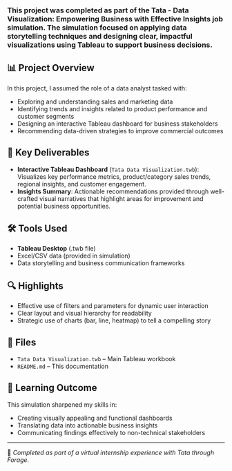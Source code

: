 ### This project was completed as part of the **Tata - Data Visualization: Empowering Business with Effective Insights** job simulation. The simulation focused on applying data storytelling techniques and designing clear, impactful visualizations using Tableau to support business decisions.

## 📊 Project Overview

In this project, I assumed the role of a data analyst tasked with:
- Exploring and understanding sales and marketing data
- Identifying trends and insights related to product performance and customer segments
- Designing an interactive Tableau dashboard for business stakeholders
- Recommending data-driven strategies to improve commercial outcomes

## 💼 Key Deliverables

- **Interactive Tableau Dashboard** (`Tata Data Visualization.twb`): Visualizes key performance metrics, product/category sales trends, regional insights, and customer engagement.
- **Insights Summary**: Actionable recommendations provided through well-crafted visual narratives that highlight areas for improvement and potential business opportunities.

## 🛠️ Tools Used

- **Tableau Desktop** (.twb file)
- Excel/CSV data (provided in simulation)
- Data storytelling and business communication frameworks

## 🔍 Highlights

- Effective use of filters and parameters for dynamic user interaction
- Clear layout and visual hierarchy for readability
- Strategic use of charts (bar, line, heatmap) to tell a compelling story

## 📁 Files

- `Tata Data Visualization.twb` – Main Tableau workbook
- `README.md` – This documentation

## 📌 Learning Outcome

This simulation sharpened my skills in:
- Creating visually appealing and functional dashboards
- Translating data into actionable business insights
- Communicating findings effectively to non-technical stakeholders

---

🧠 *Completed as part of a virtual internship experience with Tata through Forage.*

